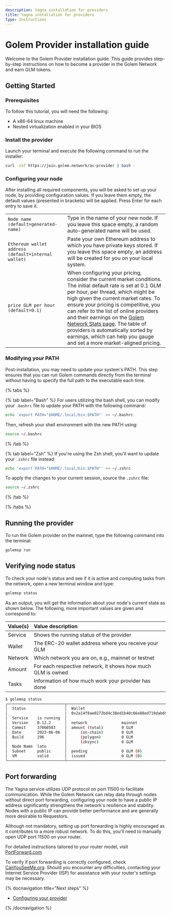 ```yaml
---
description: Yagna installation for providers
title: Yagna installation for providers
type: Instructions
---
```


# Golem Provider installation guide

Welcome to the Golem Provider installation guide. This guide provides step-by-step instructions on how to become a provider in the Golem Network and earn GLM tokens.

## Getting Started

### Prerequisites
To follow this tutorial, you will need the following:

- A x86-64 linux machine
- Nested virtualization enabled in your BIOS

### Install the provider

Launch your terminal and execute the following command to run the installer:

```bash
curl -sSf https://join.golem.network/as-provider | bash -
```

### Configuring your node

After installing all required components, you will be asked to set up your node, by providing configuration values. If you leave them empty, the default values (presented in brackets) will be applied. Press Enter for each entry to save it.

|                                                     |                                                                                                                                                                                                                                                                                                                                                                                                                                                                                                                             |
| :-------------------------------------------------- | :-------------------------------------------------------------------------------------------------------------------------------------------------------------------------------------------------------------------------------------------------------------------------------------------------------------------------------------------------------------------------------------------------------------------------------------------------------------------------------------------------------------------------- |
| `Node name (default=generated-name)`                | Type in the name of your new node. If you leave this space empty, a random auto-generated name will be used.                                                                                                                                                                                                                                                                                                                                                                                                                |
| `Ethereum wallet address (default=internal wallet)` | Paste your own Ethereum address to which you have private keys stored. If you leave this space empty, an address will be created for you on your local system.                                                                                                                                                                                                                                                                                                                                                              |
| `price GLM per hour (default=0.1)`                  | When configuring your pricing, consider the current market conditions. The initial default rate is set at 0.1 GLM per hour, per thread, which might be high given the current market rates. To ensure your pricing is competitive, you can refer to the list of online providers and their earnings on the [Golem Network Stats page](https://stats.golem.network/network/providers/online). The table of providers is automatically sorted by earnings, which can help you gauge and set a more market-aligned pricing. |



### Modifying your PATH

Post-installation, you may need to update your system's PATH. This step ensures that you can run Golem commands directly from the terminal without having to specify the full path to the executable each time.

{% tabs %}

{% tab label="Bash" %}
For users utilizing the bash shell, you can modify your `.bashrc` file to update your PATH with the following command:

```bash
echo 'export PATH="$HOME/.local/bin:$PATH"' >> ~/.bashrc
```

Then, refresh your shell environment with the new PATH using:

```bash
source ~/.bashrc
```

{% /tab %}

{% tab label="Zsh" %}
If you're using the Zsh shell, you'll want to update your `.zshrc` file instead:

```bash
echo 'export PATH="$HOME/.local/bin:$PATH"' >> ~/.zshrc
```

To apply the changes to your current session, source the `.zshrc` file:

```bash
source ~/.zshrc
```

{% /tab %}


{% /tabs %}

## Running the provider

To run the Golem provider on the mainnet, type the following command into the terminal:

```bash
golemsp run
```

## Verifying node status

To check your node's status and see if it is active and computing tasks from the network, open a new terminal window and type:

```bash
golemsp status
```

As an output, you will get the information about your node's current state as shown below. The following, more important values are given and correspond to:

| Value(s) | Value description                                           |
| :------- | :---------------------------------------------------------- |
| Service  | Shows the running status of the provider                    |
| Wallet   | The ERC-20 wallet address where you receive your GLM        |
| Network  | Which network you are on, e.g., mainnet or testnet          |
| Amount   | For each respective network, it shows how much GLM is owned |
| Tasks    | Information of how much work your provider has done         |

```bash
$ golemsp status
┌─────────────────────────┬──────────────────────────────────────────────┬─────────────────────────────┐
│  Status                 │  Wallet                                      │  Tasks                      │
│                         │  0x2a14f8ae0272bd4c38ed1b40c66e88ed719dab69  │                             │
│  Service    is running  │                                              │  last 1h processed     0    │
│  Version    0.12.2      │  network               mainnet               │  last 1h in progress   0    │
│  Commit     37060503    │  amount (total)        0 GLM                 │  total processed       509  │
│  Date       2023-06-06  │      (on-chain)        0 GLM                 │  (including failures)       │
│  Build      296         │      (polygon)         0 GLM                 │                             │
│                         │      (zksync)          0 GLM                 │                             │
│  Node Name  lato        │                                              │                             │
│  Subnet     public      │  pending               0 GLM (0)             │                             │
│  VM         valid       │  issued                0 GLM (0)             │                             │
└─────────────────────────┴──────────────────────────────────────────────┴─────────────────────────────┘
```

## Port forwarding

The Yagna service utilizes UDP protocol on port 11500 to facilitate communication. While the Golem Network can relay data through nodes without direct port forwarding, configuring your node to have a public IP address significantly strengthens the network's resilience and stability. Nodes with a public IP can provide better performance and are generally more desirable to Requestors.

Although not mandatory, setting up port forwarding is highly encouraged as it contributes to a more robust network. To do this, you'll need to manually open UDP port 11500 on your router.

For detailed instructions tailored to your router model, visit [PortForward.com](https://portforward.com/)

To verify if port forwarding is correctly configured, check [CanYouSeeMe.org](https://canyouseeme.org/). Should you encounter any difficulties, contacting your Internet Service Provider (ISP) for assistance with your router's settings may be necessary.

{% docnavigation title="Next steps" %}

- [Configuring your provider](/docs/providers/provider-configuration)

{% /docnavigation %}
